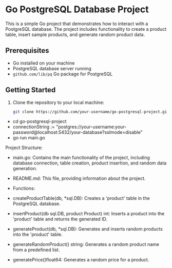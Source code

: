 # Go PostgreSQL Database Project

This is a simple Go project that demonstrates how to interact with a PostgreSQL database. The project includes functionality to create a product table, insert sample products, and generate random product data.

## Prerequisites

- Go installed on your machine
- PostgreSQL database server running
- `github.com/lib/pq` Go package for PostgreSQL

## Getting Started

1. Clone the repository to your local machine:

   ```bash
   git clone https://github.com/your-username/go-postgresql-project.git
   ```

- cd go-postgresql-project
- connectionString := "postgres://your-username:your-password@localhost:5432/your-database?sslmode=disable"
- go run main.go

Project Structure:

- main.go: Contains the main functionality of the project, including database connection, table creation, product insertion, and random data generation.

- README.md: This file, providing information about the project.

- Functions:

- createProductTable(db, \*sql.DB): Creates a 'product' table in the PostgreSQL database.

- insertProduct(db sql.DB, product Product) int: Inserts a product into the 'product' table and returns the generated ID.

- generateProduct(db, \*sql.DB): Generates and inserts random products into the 'product' table.

- generateRandomProduct() string: Generates a random product name from a predefined list.

- generatePrice()float64: Generates a random price for a product.
